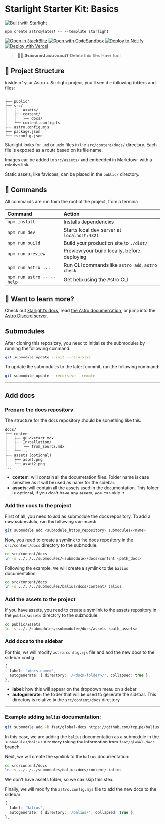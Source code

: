 # Starlight Starter Kit: Basics

[![Built with Starlight](https://astro.badg.es/v2/built-with-starlight/tiny.svg)](https://starlight.astro.build)

```
npm create astro@latest -- --template starlight
```

[![Open in StackBlitz](https://developer.stackblitz.com/img/open_in_stackblitz.svg)](https://stackblitz.com/github/withastro/starlight/tree/main/examples/basics)
[![Open with CodeSandbox](https://assets.codesandbox.io/github/button-edit-lime.svg)](https://codesandbox.io/p/sandbox/github/withastro/starlight/tree/main/examples/basics)
[![Deploy to Netlify](https://www.netlify.com/img/deploy/button.svg)](https://app.netlify.com/start/deploy?repository=https://github.com/withastro/starlight&create_from_path=examples/basics)
[![Deploy with Vercel](https://vercel.com/button)](https://vercel.com/new/clone?repository-url=https%3A%2F%2Fgithub.com%2Fwithastro%2Fstarlight%2Ftree%2Fmain%2Fexamples%2Fbasics&project-name=my-starlight-docs&repository-name=my-starlight-docs)

> 🧑‍🚀 **Seasoned astronaut?** Delete this file. Have fun!

## 🚀 Project Structure

Inside of your Astro + Starlight project, you'll see the following folders and files:

```
.
├── public/
├── src/
│   ├── assets/
│   ├── content/
│   │   ├── docs/
│   └── content.config.ts
├── astro.config.mjs
├── package.json
└── tsconfig.json
```

Starlight looks for `.md` or `.mdx` files in the `src/content/docs/` directory. Each file is exposed as a route based on its file name.

Images can be added to `src/assets/` and embedded in Markdown with a relative link.

Static assets, like favicons, can be placed in the `public/` directory.

## 🧞 Commands

All commands are run from the root of the project, from a terminal:

| Command                   | Action                                           |
| :------------------------ | :----------------------------------------------- |
| `npm install`             | Installs dependencies                            |
| `npm run dev`             | Starts local dev server at `localhost:4321`      |
| `npm run build`           | Build your production site to `./dist/`          |
| `npm run preview`         | Preview your build locally, before deploying     |
| `npm run astro ...`       | Run CLI commands like `astro add`, `astro check` |
| `npm run astro -- --help` | Get help using the Astro CLI                     |

## 👀 Want to learn more?

Check out [Starlight’s docs](https://starlight.astro.build/), read [the Astro documentation](https://docs.astro.build), or jump into the [Astro Discord server](https://astro.build/chat).

## Submodules
After cloning this repository, you need to initialize the submodules by running the following command:
```sh
git submodule update --init --recursive
```

To update the submodules to the latest commit, run the following command:
```sh
git submodule update --recursive --remote
```
---

## Add docs
### Prepare the docs repository
The structure for the docs repository should be something like this:
```
docs/
├── content
│   ├── quickstart.mdx
│   ├── Installation/
│   │   └── from_source.mdx
│   └── ...
├── assets (optional)
│   ├── asset.png
│   └── asset2.png
...
```
- **content**: will contain all the documetation files. Folder name is case sensitive as it will be used as name for the sidebar.
- **assets**: will contain all the assets used in the documentation. This folder is optional, if you don't have any assets, you can skip it.

### Add the docs to the project
First of all, you need to add as submodule the docs repository.
To add a new submodule, run the following command:
```sh
git submodule add <submodule_https_repository> submodules/<name>
```

Now, you need to create a symlink to the docs repository in the `src/content/docs` directory to the submodule.
```sh
cd src/content/docs
ln -s ../../../submodules/<submodule>/docs/content <path_docs>
```

Following the example, we will create a symlink to the `balius` documentation:
```sh
cd src/content/docs
ln -s ../../../submodules/balius/docs/content/ balius
```

### Add the assets to the project
If you have assets, you need to create a symlink to the assets repository in the `public/assets` directory to the submodule.
```sh
cd public/assets
ln -s ../../submodules/<submodule>/docs/assets <path_assets>
```

### Add docs to the sidebar
For this, we will modify `astro.config.mjs` file and add the new docs to the sidebar config.
```ts
{
  label: '<docs-name>',
  autogenerate: { directory: '/<docs-folder>/', collapsed: true },
},
```
- **label**: how this will appear on the dropdown menu on sidebar
- **autogenerate**: the folder that will be used to generate the sidebar. This directory is relative to the `src/content/docs` directory

---

### Example adding `balius` documentation:
```sh
git submodule add -b feat/global-docs https://github.com/txpipe/balius submodules/balius
```

In this case, we are adding the `balius` documentation as a submodule in the `submodules/balius` directory taking the information from `feat/global-docs` branch.

Next, we will create the symlink to the `balius` documentation:
```sh
cd src/content/docs
ln -s ../../../submodules/balius/docs/content/ balius
```
We don't have assets folder, so we can skip this step.

Finally, we will modify the `astro.config.mjs` file to add the new docs to the sidebar:
```ts
{
  label: 'Balius',
  autogenerate: { directory: '/balius/', collapsed: true },
},
```